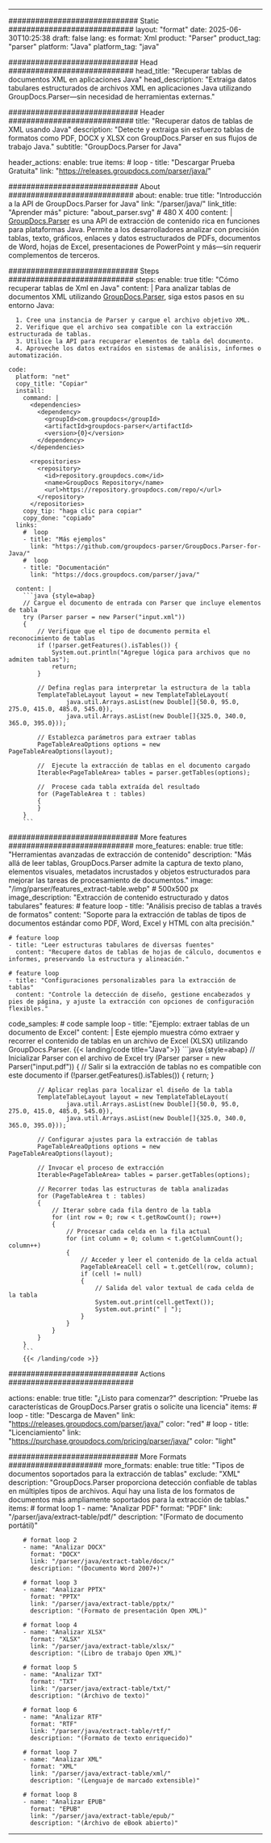 


---
############################# Static ############################
layout: "format"
date:  2025-06-30T10:25:38
draft: false
lang: es
format: Xml
product: "Parser"
product_tag: "parser"
platform: "Java"
platform_tag: "java"

############################# Head ############################
head_title: "Recuperar tablas de documentos XML en aplicaciones Java"
head_description: "Extraiga datos tabulares estructurados de archivos XML en aplicaciones Java utilizando GroupDocs.Parser—sin necesidad de herramientas externas."

############################# Header ############################
title: "Recuperar datos de tablas de XML usando Java" 
description: "Detecte y extraiga sin esfuerzo tablas de formatos como PDF, DOCX y XLSX con GroupDocs.Parser en sus flujos de trabajo Java."
subtitle: "GroupDocs.Parser for Java" 

header_actions:
  enable: true
  items:
    #  loop
    - title: "Descargar Prueba Gratuita"
      link: "https://releases.groupdocs.com/parser/java/"
      
############################# About ############################
about:
    enable: true
    title: "Introducción a la API de GroupDocs.Parser for Java"
    link: "/parser/java/"
    link_title: "Aprender más"
    picture: "about_parser.svg" # 480 X 400
    content: |
       [GroupDocs.Parser](/parser/java/) es una API de extracción de contenido rica en funciones para plataformas Java. Permite a los desarrolladores analizar con precisión tablas, texto, gráficos, enlaces y datos estructurados de PDFs, documentos de Word, hojas de Excel, presentaciones de PowerPoint y más—sin requerir complementos de terceros.

############################# Steps ############################
steps:
    enable: true
    title: "Cómo recuperar tablas de Xml en Java"
    content: |
      Para analizar tablas de documentos XML utilizando [GroupDocs.Parser](/parser/java/), siga estos pasos en su entorno Java:
      
      1. Cree una instancia de Parser y cargue el archivo objetivo XML.
      2. Verifique que el archivo sea compatible con la extracción estructurada de tablas.
      3. Utilice la API para recuperar elementos de tabla del documento.
      4. Aproveche los datos extraídos en sistemas de análisis, informes o automatización.
   
    code:
      platform: "net"
      copy_title: "Copiar"
      install:
        command: |
          <dependencies>
            <dependency>
              <groupId>com.groupdocs</groupId>
              <artifactId>groupdocs-parser</artifactId>
              <version>{0}</version>
            </dependency>
          </dependencies>

          <repositories>
            <repository>
              <id>repository.groupdocs.com</id>
              <name>GroupDocs Repository</name>
              <url>https://repository.groupdocs.com/repo/</url>
            </repository>
          </repositories>
        copy_tip: "haga clic para copiar"
        copy_done: "copiado"
      links:
        #  loop
        - title: "Más ejemplos"
          link: "https://github.com/groupdocs-parser/GroupDocs.Parser-for-Java/"
        #  loop
        - title: "Documentación"
          link: "https://docs.groupdocs.com/parser/java/"
          
      content: |
        ```java {style=abap}
        // Cargue el documento de entrada con Parser que incluye elementos de tabla
        try (Parser parser = new Parser("input.xml"))
        {
            // Verifique que el tipo de documento permita el reconocimiento de tablas
            if (!parser.getFeatures().isTables()) {
                System.out.println("Agregue lógica para archivos que no admiten tablas");
                return;
            }

            // Defina reglas para interpretar la estructura de la tabla
            TemplateTableLayout layout = new TemplateTableLayout(
                    java.util.Arrays.asList(new Double[]{50.0, 95.0, 275.0, 415.0, 485.0, 545.0}),
                    java.util.Arrays.asList(new Double[]{325.0, 340.0, 365.0, 395.0}));

            // Establezca parámetros para extraer tablas
            PageTableAreaOptions options = new PageTableAreaOptions(layout);

            //  Ejecute la extracción de tablas en el documento cargado
            Iterable<PageTableArea> tables = parser.getTables(options);

            //  Procese cada tabla extraída del resultado
            for (PageTableArea t : tables) 
            {
            }
        }
        ```            

############################# More features ############################
more_features:
  enable: true
  title: "Herramientas avanzadas de extracción de contenido"
  description: "Más allá de leer tablas, GroupDocs.Parser admite la captura de texto plano, elementos visuales, metadatos incrustados y objetos estructurados para mejorar las tareas de procesamiento de documentos."
  image: "/img/parser/features_extract-table.webp" # 500x500 px
  image_description: "Extracción de contenido estructurado y datos tabulares"
  features:
    # feature loop
    - title: "Análisis preciso de tablas a través de formatos"
      content: "Soporte para la extracción de tablas de tipos de documentos estándar como PDF, Word, Excel y HTML con alta precisión."

    # feature loop
    - title: "Leer estructuras tabulares de diversas fuentes"
      content: "Recupere datos de tablas de hojas de cálculo, documentos e informes, preservando la estructura y alineación."

    # feature loop
    - title: "Configuraciones personalizables para la extracción de tablas"
      content: "Controle la detección de diseño, gestione encabezados y pies de página, y ajuste la extracción con opciones de configuración flexibles."
      
  code_samples:
    # code sample loop
    - title: "Ejemplo: extraer tablas de un documento de Excel"
      content: |
        Este ejemplo muestra cómo extraer y recorrer el contenido de tablas en un archivo de Excel (XLSX) utilizando GroupDocs.Parser.
        {{< landing/code title="Java">}}
        ```java {style=abap}
        //  Inicializar Parser con el archivo de Excel
        try (Parser parser = new Parser("input.pdf"))
        {
            // Salir si la extracción de tablas no es compatible con este documento
            if (!parser.getFeatures().isTables())
            {
                return;
            }

            // Aplicar reglas para localizar el diseño de la tabla
            TemplateTableLayout layout = new TemplateTableLayout(
                    java.util.Arrays.asList(new Double[]{50.0, 95.0, 275.0, 415.0, 485.0, 545.0}),
                    java.util.Arrays.asList(new Double[]{325.0, 340.0, 365.0, 395.0}));

            // Configurar ajustes para la extracción de tablas
            PageTableAreaOptions options = new PageTableAreaOptions(layout);

            // Invocar el proceso de extracción
            Iterable<PageTableArea> tables = parser.getTables(options);

            // Recorrer todas las estructuras de tabla analizadas
            for (PageTableArea t : tables)
            {
                // Iterar sobre cada fila dentro de la tabla
                for (int row = 0; row < t.getRowCount(); row++)
                {
                    // Procesar cada celda en la fila actual
                    for (int column = 0; column < t.getColumnCount(); column++) 
                    {
                        // Acceder y leer el contenido de la celda actual
                        PageTableAreaCell cell = t.getCell(row, column);
                        if (cell != null)
                        {
                            // Salida del valor textual de cada celda de la tabla
                            System.out.print(cell.getText());
                            System.out.print(" | ");
                        }
                    }
                }
            }
        }
        ```
        {{< /landing/code >}}


############################# Actions ############################

actions:
  enable: true
  title: "¿Listo para comenzar?"
  description: "Pruebe las características de GroupDocs.Parser gratis o solicite una licencia"
  items:
    #  loop
    - title: "Descarga de Maven"
      link: "https://releases.groupdocs.com/parser/java/"
      color: "red"
        #  loop
    - title: "Licenciamiento"
      link: "https://purchase.groupdocs.com/pricing/parser/java/"
      color: "light"


############################# More Formats #####################
more_formats:
    enable: true
    title: "Tipos de documentos soportados para la extracción de tablas"
    exclude: "XML"
    description: "GroupDocs.Parser proporciona detección confiable de tablas en múltiples tipos de archivos. Aquí hay una lista de los formatos de documentos más ampliamente soportados para la extracción de tablas."
    items: 
        # format loop 1
        - name: "Analizar PDF"
          format: "PDF"
          link: "/parser/java/extract-table/pdf/"
          description: "(Formato de documento portátil)"
          
        # format loop 2
        - name: "Analizar DOCX"
          format: "DOCX"
          link: "/parser/java/extract-table/docx/"
          description: "(Documento Word 2007+)"
          
        # format loop 3
        - name: "Analizar PPTX"
          format: "PPTX"
          link: "/parser/java/extract-table/pptx/"
          description: "(Formato de presentación Open XML)"
          
        # format loop 4
        - name: "Analizar XLSX"
          format: "XLSX"
          link: "/parser/java/extract-table/xlsx/"
          description: "(Libro de trabajo Open XML)"
          
        # format loop 5
        - name: "Analizar TXT"
          format: "TXT"
          link: "/parser/java/extract-table/txt/"
          description: "(Archivo de texto)"
          
        # format loop 6
        - name: "Analizar RTF"
          format: "RTF"
          link: "/parser/java/extract-table/rtf/"
          description: "(Formato de texto enriquecido)"
          
        # format loop 7
        - name: "Analizar XML"
          format: "XML"
          link: "/parser/java/extract-table/xml/"
          description: "(Lenguaje de marcado extensible)"
          
        # format loop 8
        - name: "Analizar EPUB"
          format: "EPUB"
          link: "/parser/java/extract-table/epub/"
          description: "(Archivo de eBook abierto)"
         
          

---